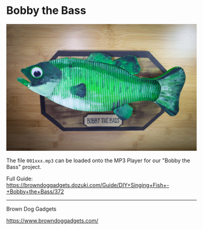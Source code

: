 # Bobby the Bass

![](Images/bobby-the-bass.jpg)

The file `001xxx.mp3` can be loaded onto the MP3 Player for our "Bobby the Bass" project. 

Full Guide: https://browndoggadgets.dozuki.com/Guide/DIY+Singing+Fish+-+Bobby+the+Bass/372

---

Brown Dog Gadgets

https://www.browndoggadgets.com/

